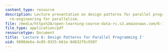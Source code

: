 ```yaml
---
content_type: resource
description: Lecture presentation on design patterns for parallel programming and
  re-engineering for parallelism.
file: /media/https%3A/open-learning-course-data-rc.s3.amazonaws.com/6-189-multicore-programming-primer-january-iap-2007/9808de6a4c059325b61e8d632f5c9307_lec6patterns1.pdf
file_type: application/pdf
resourcetype: Document
title: 'Lecture 6: Design Patterns for Parallel Programming I'
uid: 9808de6a-4c05-9325-b61e-8d632f5c9307
---
```

